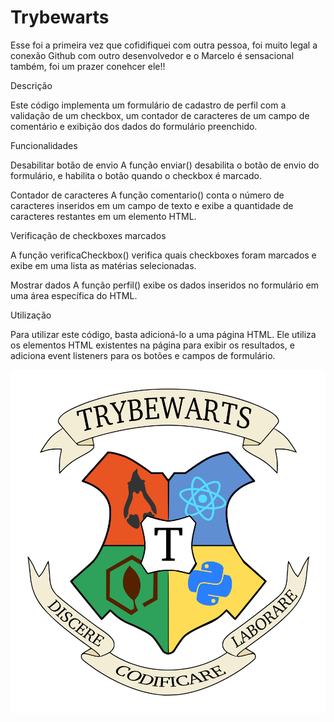 # Trybewarts

Esse foi a primeira vez que cofidifiquei com outra pessoa, foi muito legal a conexão Github com outro desenvolvedor e o Marcelo é sensacional também, foi um prazer conehcer ele!!

Descrição

Este código implementa um formulário de cadastro de perfil com a validação de um checkbox, um contador de caracteres de um campo de comentário e exibição dos dados do formulário preenchido.

Funcionalidades

Desabilitar botão de envio
A função enviar() desabilita o botão de envio do formulário, e habilita o botão quando o checkbox é marcado.

Contador de caracteres
A função comentario() conta o número de caracteres inseridos em um campo de texto e exibe a quantidade de caracteres restantes em um elemento HTML.

Verificação de checkboxes marcados

A função verificaCheckbox() verifica quais checkboxes foram marcados e exibe em uma lista as matérias selecionadas.

Mostrar dados
A função perfil() exibe os dados inseridos no formulário em uma área específica do HTML.

Utilização

Para utilizar este código, basta adicioná-lo a uma página HTML. Ele utiliza os elementos HTML existentes na página para exibir os resultados, e adiciona event listeners para os botões e campos de formulário.

![logo](./images/trybewarts-colored.svg)
